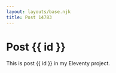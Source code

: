 ```yaml
---
layout: layouts/base.njk
title: Post 14783
---
```


# Post {{ id }}

This is post {{ id }} in my Eleventy project.
